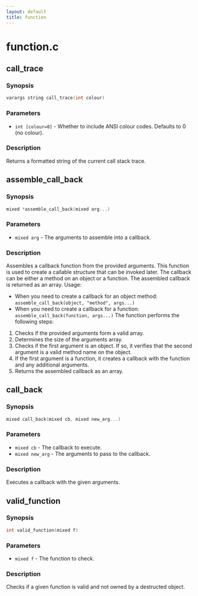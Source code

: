 ```yaml
---
layout: default
title: function
---
```

# function.c

## call_trace

### Synopsis

```c
varargs string call_trace(int colour)
```

### Parameters

* `int [colour=0]` - Whether to include ANSI colour codes. Defaults to 0 (no colour).

### Description

Returns a formatted string of the current call stack trace.

## assemble_call_back

### Synopsis

```c
mixed *assemble_call_back(mixed arg...)
```

### Parameters

* `mixed arg` - The arguments to assemble into a callback.

### Description

Assembles a callback function from the provided arguments.
This function is used to create a callable structure that can be
invoked later. The callback can be either a method on an object or
a function. The assembled callback is returned as an array.
Usage:
- When you need to create a callback for an object method:
`assemble_call_back(object, "method", args...)`
- When you need to create a callback for a function:
`assemble_call_back(function, args...)`
The function performs the following steps:
1. Checks if the provided arguments form a valid array.
2. Determines the size of the arguments array.
3. Checks if the first argument is an object. If so, it verifies that
the second argument is a valid method name on the object.
4. If the first argument is a function, it creates a callback with the
function and any additional arguments.
5. Returns the assembled callback as an array.

## call_back

### Synopsis

```c
mixed call_back(mixed cb, mixed new_arg...)
```

### Parameters

* `mixed cb` - The callback to execute.
* `mixed new_arg` - The arguments to pass to the callback.

### Description

Executes a callback with the given arguments.

## valid_function

### Synopsis

```c
int valid_function(mixed f)
```

### Parameters

* `mixed f` - The function to check.

### Description

Checks if a given function is valid and not owned by a destructed
object.

